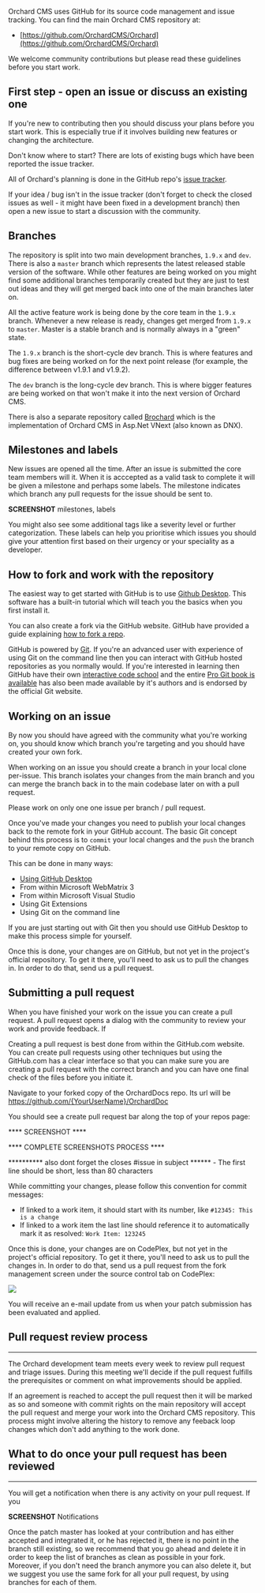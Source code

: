 Orchard CMS uses GitHub for its source code management and issue tracking. You can find the main Orchard CMS repository at:

  - [https://github.com/OrchardCMS/Orchard](https://github.com/OrchardCMS/Orchard)

We welcome community contributions but please read these guidelines before you start work.

## First step - open an issue or discuss an existing one

If you're new to contributing then you should discuss your plans before you start work. This is especially true if it involves building new features or changing the architecture.

Don't know where to start? There are lots of existing bugs which have been reported the issue tracker.

All of Orchard's planning is done in the GitHub repo's [issue tracker](https://github.com/OrchardCMS/Orchard/issues).

If your idea / bug isn't in the issue tracker (don't forget to check the closed issues as well - it might have been fixed in a development branch) then open a new issue to start a discussion with the community.

## Branches

The repository is split into two main development branches, `1.9.x` and `dev`. There is also a `master` branch which represents the latest released stable version of the software. While other features are being worked on you might find some additional branches temporarily created but they are just to test out ideas and they will get merged back into one of the main branches later on.

All the active feature work is being done by the core team in the `1.9.x` branch. Whenever a new release is ready, changes get merged from `1.9.x` to `master`. Master is a stable branch and is normally always in a "green" state. 

The `1.9.x` branch is the short-cycle dev branch. This is where features and bug fixes are being worked on for the next point release (for example, the difference between v1.9.1 and v1.9.2).

The `dev` branch is the long-cycle dev branch. This is where bigger features are being worked on that won't make it into the next version of Orchard CMS.

There is also a separate repository called [Brochard](https://github.com/OrchardCMS/Brochard) which is the implementation of Orchard CMS in Asp.Net VNext (also known as DNX).

## Milestones and labels

New issues are opened all the time. After an issue is submitted the core team members will it. When it is acccepted as a valid task to complete it will be given a milestone and perhaps some labels. The milestone indicates which branch any pull requests for the issue should be sent to.

**SCREENSHOT** milestones, labels

You might also see some additional tags like a severity level or further categorization. These labels can help you prioritise which issues you should give your attention first based on their urgency or your speciality as a developer.

## How to fork and work with the repository

The easiest way to get started with GitHub is to use [Github Desktop](https://desktop.github.com/). This software has a built-in tutorial which will teach you the basics when you first install it.

You can also create a fork via the GitHub website. GitHub have provided a guide explaining [how to fork a repo](https://help.github.com/articles/fork-a-repo/).

GitHub is powered by [Git](http://git-scm.com/). If you're an advanced user with experience of using Git on the command line then you can interact with GitHub hosted repositories as you normally would. If you're interested in learning then GitHub have their own [interactive code school](https://try.github.io/) and the entire [Pro Git book is available](http://git-scm.com/book/en/v2) has also been made available by it's authors and is endorsed by the official Git website.

## Working on an issue

By now you should have agreed with the community what you're working on, you should know which branch you're targeting and you should have created your own fork.

When working on an issue you should create a branch in your local clone per-issue. This branch isolates your changes from the main branch and you can merge the branch back in to the main codebase later on with a pull request.

Please work on only one one issue per branch / pull request.

Once you've made your changes you need to publish your local changes back to the remote fork in your GitHub account. The basic Git concept behind this process is to `commit` your local changes and the `push` the branch to your remote copy on GitHub.

This can be done in many ways:

  - [Using GitHub Desktop](https://help.github.com/desktop/guides/contributing/committing-and-reviewing-changes-to-your-project/)
  - From within Microsoft WebMatrix 3
  - From within Microsoft Visual Studio
  - Using Git Extensions
  - Using Git on the command line

If you are just starting out with Git then you should use GitHub Desktop to make this process simple for yourself.

Once this is done, your changes are on GitHub, but not yet in the project's official repository. To get it there, you'll need to ask us to pull the changes in. In order to do that, send us a pull request.

## Submitting a pull request

When you have finished your work on the issue you can create a pull request. A pull request opens a dialog with the community to review your work and provide feedback. If 

Creating a pull request is best done from within the GitHub.com website. You can create pull requests using other techniques but using the GitHub.com has a clear interface so that you can make sure you are creating a pull request with the correct branch and you can have one final check of the files before you initiate it.

Navigate to your forked copy of the OrchardDocs repo. Its url will be https://github.com/{YourUserName}/OrchardDoc

You should see a create pull request bar along the top of your repos page:

**** SCREENSHOT ****

**** COMPLETE SCREENSHOTS PROCESS ****

********** also dont forget the closes #issue in subject
****** - The first line should be short, less than 80 characters 


While committing your changes, please follow this convention for commit messages:

- If linked to a work item, it should start with its number, like `#12345: This is a change`
- If linked to a work item the last line should reference it to automatically mark it as resolved: `Work Item: 123245` 

Once this is done, your changes are on CodePlex, but not yet in the project's official repository. To get it there, you'll need to ask us to pull the changes in. In order to do that, send us a pull request from the fork management screen under the source control tab on CodePlex:

![](../Upload/submitting-patches/PullRequest.jpg)

You will receive an e-mail update from us when your patch submission has been evaluated and applied.

## Pull request review process
*************************
The Orchard development team meets every week to review pull request and triage issues. During this meeting we'll decide if the pull request fulfills the prerequisites or comment on what improvements should be applied.

If an agreement is reached to accept the pull request then it will be marked as so and someone with commit rights on the main repository will accept the pull request and merge your work into the Orchard CMS repository. This process might involve altering the history to remove any feeback loop changes which don't add anything to the work done.

## What to do once your pull request has been reviewed
*********************
You will get a notification when there is any activity on your pull request. If you

**SCREENSHOT** Notifications

Once the patch master has looked at your contribution and has either accepted and integrated it, or he has rejected it, there is no point in the branch still existing, so we recommend that you go ahead and delete it in order to keep the list of branches as clean as possible in your fork. Moreover, if you don't need the branch anymore you can also delete it, but we suggest you use the same fork for all your pull request, by using branches for each of them.
